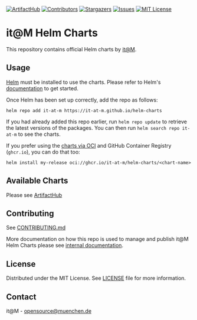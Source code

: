 [![ArtifactHub][artifacthub-shield]][artifacthub-url]
[![Contributors][contributors-shield]][contributors-url]
[![Stargazers][stars-shield]][stars-url]
[![Issues][issues-shield]][issues-url]
[![MIT License][license-shield]][license-url]

# it@M Helm Charts

This repository contains official Helm charts by [it@M](https://github.com/it-at-m).

## Usage

[Helm](https://helm.sh) must be installed to use the charts. Please refer to
Helm's [documentation](https://helm.sh/docs) to get started.

Once Helm has been set up correctly, add the repo as follows:

    helm repo add it-at-m https://it-at-m.github.io/helm-charts

If you had already added this repo earlier, run `helm repo update` to retrieve
the latest versions of the packages. You can then run `helm search repo
it-at-m` to see the charts.

If you prefer using the [charts via OCI](https://helm.sh/docs/topics/registries/#using-an-oci-based-registry) and GitHub Container Registry (`ghcr.io`), you can do that too:

    helm install my-release oci://ghcr.io/it-at-m/helm-charts/<chart-name>

## Available Charts

Please see [ArtifactHub][artifacthub-url]

## Contributing

See [CONTRIBUTING.md](./CONTRIBUTING.md)

More documentation on how this repo is used to manage and publish it@M Helm Charts please see [internal documentation](https://git.muenchen.de/ccse/ospo/-/wikis/artifacthub).

## License

Distributed under the MIT License. See [LICENSE](./LICENSE) file for more information.

## Contact

it@M - opensource@muenchen.de

<!-- MARKDOWN LINKS & IMAGES -->
<!-- https://www.markdownguide.org/basic-syntax/#reference-style-links -->

[artifacthub-shield]: https://img.shields.io/endpoint?url=https://artifacthub.io/badge/repository/it-at-m&style=for-the-badge
[artifacthub-url]: https://artifacthub.io/packages/search?repo=it-at-m
[contributors-shield]: https://img.shields.io/github/contributors/it-at-m/appswitcher-server-helm-chart.svg?style=for-the-badge
[contributors-url]: https://github.com/it-at-m/appswitcher-server-helm-chart/graphs/contributors
[forks-shield]: https://img.shields.io/github/forks/it-at-m/appswitcher-server-helm-chart.svg?style=for-the-badge
[forks-url]: https://github.com/it-at-m/appswitcher-server-helm-chart/network/members
[stars-shield]: https://img.shields.io/github/stars/it-at-m/appswitcher-server-helm-chart.svg?style=for-the-badge
[stars-url]: https://github.com/it-at-m/appswitcher-server-helm-chart/stargazers
[issues-shield]: https://img.shields.io/github/issues/it-at-m/appswitcher-server-helm-chart.svg?style=for-the-badge
[issues-url]: https://github.com/it-at-m/appswitcher-server-helm-chart/issues
[license-shield]: https://img.shields.io/github/license/it-at-m/appswitcher-server-helm-chart.svg?style=for-the-badge
[license-url]: https://github.com/it-at-m/appswitcher-server-helm-chart/blob/main/LICENSE
